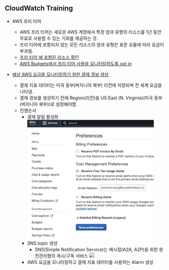 ## CloudWatch Training
- AWS 프리 티어
  - AWS 프리 티어는 새로운 AWS 계정에서 특정 양과 유형의 리소스를 1년 동안 무료로 사용할 수 있는 기회를 제공하는 것.
  - 프리 티어에 포함되지 않는 모든 리소스의 양과 유형은 표준 요율에 따라 요금이 부과됨.
  - [프리 티어 에 포함된 리소스 확인](https://aws.amazon.com/ko/free/?nc1=h_ls&all-free-tier.sort-by=item.additionalFields.SortRank&all-free-tier.sort-order=asc&awsf.Free%20Tier%20Types=*all&awsf.Free%20Tier%20Categories=*all)
  - [AWS Budgets에서 프리 티어 사용을 모니터링하도록 opt in](https://console.aws.amazon.com/billing)

- [예상 AWS 요금을 모니터링하기 위한 결제 경보 생성](https://docs.aws.amazon.com/ko_kr/AmazonCloudWatch/latest/monitoring/monitor_estimated_charges_with_cloudwatch.html)
  - 결제 지표 데이터는 미국 동부(버지니아 북부) 리전에 저장되며 전 세계 요금을 나타냄.
  - 결제 경보를 생성하기 전에 Region(리전)을 US East (N. Virginia)(미국 동부(버지니아 북부))로 설정해야함.
  - 진행순서
    - 결제 알림 활성화
        <img width="400" src="./01.png">
    - SNS topic 생성
      - SNS(Simple Notification Service)는 메시징(A2A, A2P)을 위한 완전관리형의 게시/구독 서비스
        <img width="400" src="https://d2908q01vomqb2.cloudfront.net/da4b9237bacccdf19c0760cab7aec4a8359010b0/2020/07/07/pub_sub_messaging.png">
    - AWS 요금을 모니터링하고 결제 지표 데이터를 사용하는 Alarm 생성
